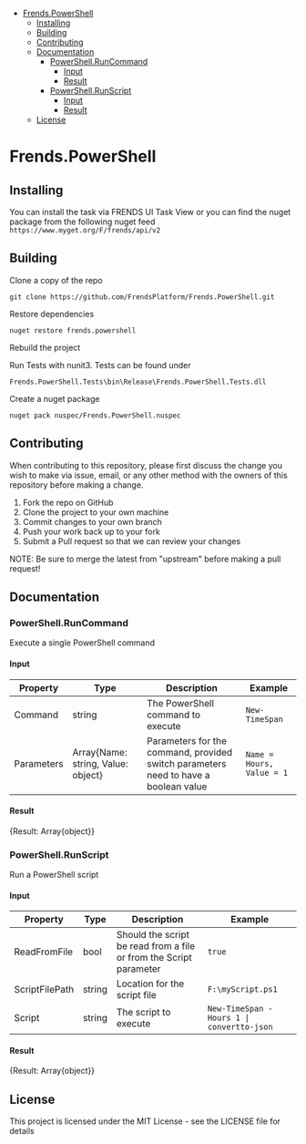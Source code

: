 - [Frends.PowerShell](#frendspowershell)
  - [Installing](#installing)
  - [Building](#building)
  - [Contributing](#contributing)
  - [Documentation](#documentation)
    - [PowerShell.RunCommand](#powershellruncommand)
      - [Input](#input)
      - [Result](#result)
    - [PowerShell.RunScript](#powershellrunscript)
      - [Input](#input)
      - [Result](#result)
  - [License](#license)

# Frends.PowerShell

## Installing
You can install the task via FRENDS UI Task View or you can find the nuget package from the following nuget feed
`https://www.myget.org/F/frends/api/v2`

## Building

Clone a copy of the repo

`git clone https://github.com/FrendsPlatform/Frends.PowerShell.git`


Restore dependencies

`nuget restore frends.powershell`

Rebuild the project

Run Tests with nunit3. Tests can be found under

`Frends.PowerShell.Tests\bin\Release\Frends.PowerShell.Tests.dll`

Create a nuget package

`nuget pack nuspec/Frends.PowerShell.nuspec`

## Contributing
When contributing to this repository, please first discuss the change you wish to make via issue, email, or any other method with the owners of this repository before making a change.

1. Fork the repo on GitHub
2. Clone the project to your own machine
3. Commit changes to your own branch
4. Push your work back up to your fork
5. Submit a Pull request so that we can review your changes

NOTE: Be sure to merge the latest from "upstream" before making a pull request!

## Documentation

### PowerShell.RunCommand 

Execute a single PowerShell command

#### Input

| Property          | Type                               | Description                                                                         | Example                    |
| ----------------- | ---------------------------------- | ----------------------------------------------------------------------------------- | -------------------------- |
| Command           | string                             | The PowerShell command to execute                                                   | `New-TimeSpan`             |
| Parameters        | Array{Name: string, Value: object} | Parameters for the command, provided switch parameters need to have a boolean value | `Name = Hours, Value = 1`  |


#### Result
{Result: Array{object}}

### PowerShell.RunScript

Run a PowerShell script

#### Input

| Property          | Type                            | Description                                                                             | Example                                                  |
| ----------------- | ------------------------------- | --------------------------------------------------------------------------------------- | -------------------------------------------------------- |
| ReadFromFile      | bool                            | Should the script be read from a file or from the Script parameter                      | `true`                                                   |
| ScriptFilePath    | string                          | Location for the script file                                                            | `F:\myScript.ps1`                                        |
| Script            | string                          | The script to execute                                                                   | `New-TimeSpan -Hours 1 \| convertto-json`                |

#### Result
{Result: Array{object}}


## License
This project is licensed under the MIT License - see the LICENSE file for details

